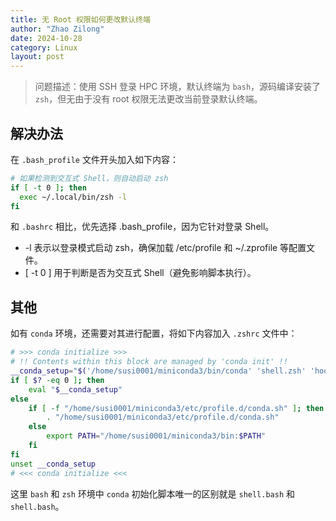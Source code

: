 ```yaml
---
title: 无 Root 权限如何更改默认终端 
author: "Zhao Zilong"
date: 2024-10-28
category: Linux
layout: post
---
```


> 问题描述：使用 SSH 登录 HPC 环境，默认终端为 `bash`，源码编译安装了 `zsh`，但无由于没有 root 权限无法更改当前登录默认终端。

## 解决办法

在 `.bash_profile` 文件开头加入如下内容：

```bash
# 如果检测到交互式 Shell，则自动启动 zsh
if [ -t 0 ]; then
  exec ~/.local/bin/zsh -l
fi
```

和 `.bashrc` 相比，优先选择 .bash_profile，因为它针对登录 Shell。

- -l 表示以登录模式启动 zsh，确保加载 /etc/profile 和 ~/.zprofile 等配置文件。
- [ -t 0 ] 用于判断是否为交互式 Shell（避免影响脚本执行）。

## 其他

如有 `conda` 环境，还需要对其进行配置，将如下内容加入 `.zshrc` 文件中：

```bash
# >>> conda initialize >>>
# !! Contents within this block are managed by 'conda init' !!
__conda_setup="$('/home/susi0001/miniconda3/bin/conda' 'shell.zsh' 'hook' 2> /dev/null)"
if [ $? -eq 0 ]; then
    eval "$__conda_setup"
else
    if [ -f "/home/susi0001/miniconda3/etc/profile.d/conda.sh" ]; then
        . "/home/susi0001/miniconda3/etc/profile.d/conda.sh"
    else
        export PATH="/home/susi0001/miniconda3/bin:$PATH"
    fi
fi
unset __conda_setup
# <<< conda initialize <<<
```

这里 `bash` 和 `zsh` 环境中 `conda` 初始化脚本唯一的区别就是 `shell.bash` 和 `shell.bash`。
